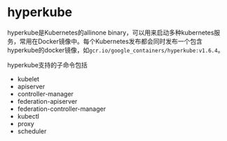 # hyperkube

hyperkube是Kubernetes的allinone binary，可以用来启动多种kubernetes服务，常用在Docker镜像中。每个Kubernetes发布都会同时发布一个包含hyperkube的docker镜像，如`gcr.io/google_containers/hyperkube:v1.6.4`。

hyperkube支持的子命令包括

- kubelet
- apiserver
- controller-manager
- federation-apiserver
- federation-controller-manager
- kubectl
- proxy
- scheduler
